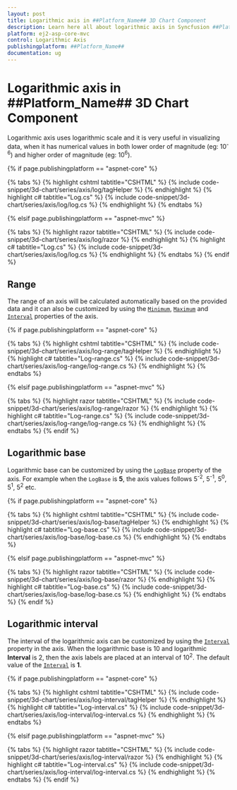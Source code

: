 ```yaml
---
layout: post
title: Logarithmic axis in ##Platform_Name## 3D Chart Component
description: Learn here all about logarithmic axis in Syncfusion ##Platform_Name## 3D Chart component of Syncfusion Essential JS 2 and more.
platform: ej2-asp-core-mvc
control: Logarithmic Axis
publishingplatform: ##Platform_Name##
documentation: ug
---
```



# Logarithmic axis in ##Platform_Name## 3D Chart Component

Logarithmic axis uses logarithmic scale and it is very useful in visualizing data, when it has numerical values in both lower order of magnitude (eg: 10<sup>-6</sup>) and higher order of magnitude (eg: 10<sup>6</sup>).

{% if page.publishingplatform == "aspnet-core" %}

{% tabs %}
{% highlight cshtml tabtitle="CSHTML" %}
{% include code-snippet/3d-chart/series/axis/log/tagHelper %}
{% endhighlight %}
{% highlight c# tabtitle="Log.cs" %}
{% include code-snippet/3d-chart/series/axis/log/log.cs %}
{% endhighlight %}
{% endtabs %}

{% elsif page.publishingplatform == "aspnet-mvc" %}

{% tabs %}
{% highlight razor tabtitle="CSHTML" %}
{% include code-snippet/3d-chart/series/axis/log/razor %}
{% endhighlight %}
{% highlight c# tabtitle="Log.cs" %}
{% include code-snippet/3d-chart/series/axis/log/log.cs %}
{% endhighlight %}
{% endtabs %}
{% endif %}



## Range

The range of an axis will be calculated automatically based on the provided data and it can also be customized by using the [`Minimum`](https://help.syncfusion.com/cr/aspnetmvc-js2/Syncfusion.EJ2.Charts.Chart3DAxis.html#Syncfusion_EJ2_Charts_Chart3DAxis_Minimum), [`Maximum`](https://help.syncfusion.com/cr/aspnetmvc-js2/Syncfusion.EJ2.Charts.Chart3DAxis.html#Syncfusion_EJ2_Charts_Chart3DAxis_Maximum) and [`Interval`](https://help.syncfusion.com/cr/aspnetmvc-js2/Syncfusion.EJ2.Charts.Chart3DAxis.html#Syncfusion_EJ2_Charts_Chart3DAxis_Interval) properties of the axis.

{% if page.publishingplatform == "aspnet-core" %}

{% tabs %}
{% highlight cshtml tabtitle="CSHTML" %}
{% include code-snippet/3d-chart/series/axis/log-range/tagHelper %}
{% endhighlight %}
{% highlight c# tabtitle="Log-range.cs" %}
{% include code-snippet/3d-chart/series/axis/log-range/log-range.cs %}
{% endhighlight %}
{% endtabs %}

{% elsif page.publishingplatform == "aspnet-mvc" %}

{% tabs %}
{% highlight razor tabtitle="CSHTML" %}
{% include code-snippet/3d-chart/series/axis/log-range/razor %}
{% endhighlight %}
{% highlight c# tabtitle="Log-range.cs" %}
{% include code-snippet/3d-chart/series/axis/log-range/log-range.cs %}
{% endhighlight %}
{% endtabs %}
{% endif %}



## Logarithmic base

Logarithmic base can be customized by using the [`LogBase`](https://help.syncfusion.com/cr/aspnetmvc-js2/Syncfusion.EJ2.Charts.Chart3DAxis.html#Syncfusion_EJ2_Charts_Chart3DAxis_LogBase) property of the axis. For example when the `LogBase` is **5**, the axis values follows 5<sup>-2</sup>, 5<sup>-1</sup>, 5<sup>0</sup>, 5<sup>1</sup>, 5<sup>2</sup> etc.

{% if page.publishingplatform == "aspnet-core" %}

{% tabs %}
{% highlight cshtml tabtitle="CSHTML" %}
{% include code-snippet/3d-chart/series/axis/log-base/tagHelper %}
{% endhighlight %}
{% highlight c# tabtitle="Log-base.cs" %}
{% include code-snippet/3d-chart/series/axis/log-base/log-base.cs %}
{% endhighlight %}
{% endtabs %}

{% elsif page.publishingplatform == "aspnet-mvc" %}

{% tabs %}
{% highlight razor tabtitle="CSHTML" %}
{% include code-snippet/3d-chart/series/axis/log-base/razor %}
{% endhighlight %}
{% highlight c# tabtitle="Log-base.cs" %}
{% include code-snippet/3d-chart/series/axis/log-base/log-base.cs %}
{% endhighlight %}
{% endtabs %}
{% endif %}



## Logarithmic interval

The interval of the logarithmic axis can be customized by using the [`Interval`](https://help.syncfusion.com/cr/aspnetmvc-js2/Syncfusion.EJ2.Charts.Chart3DAxis.html#Syncfusion_EJ2_Charts_Chart3DAxis_Interval) property in the axis. When the logarithmic base is 10 and logarithmic **Interval** is 2, then the axis labels are placed at an interval of 10<sup>2</sup>. The default value of the [`Interval`](https://help.syncfusion.com/cr/aspnetmvc-js2/Syncfusion.EJ2.Charts.Chart3DAxis.html#Syncfusion_EJ2_Charts_Chart3DAxis_Interval) is **1**.

{% if page.publishingplatform == "aspnet-core" %}

{% tabs %}
{% highlight cshtml tabtitle="CSHTML" %}
{% include code-snippet/3d-chart/series/axis/log-interval/tagHelper %}
{% endhighlight %}
{% highlight c# tabtitle="Log-interval.cs" %}
{% include code-snippet/3d-chart/series/axis/log-interval/log-interval.cs %}
{% endhighlight %}
{% endtabs %}

{% elsif page.publishingplatform == "aspnet-mvc" %}

{% tabs %}
{% highlight razor tabtitle="CSHTML" %}
{% include code-snippet/3d-chart/series/axis/log-interval/razor %}
{% endhighlight %}
{% highlight c# tabtitle="Log-interval.cs" %}
{% include code-snippet/3d-chart/series/axis/log-interval/log-interval.cs %}
{% endhighlight %}
{% endtabs %}
{% endif %}

